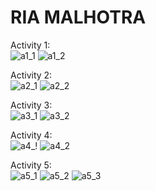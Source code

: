 # RIA MALHOTRA

Activity 1: <br />
![a1_1](https://github.com/EngRia/ECE444-F2023-Assignment1/assets/144556073/dc0fbcd9-8dc6-4494-aba4-b3c343754364)
![a1_2](https://github.com/EngRia/ECE444-F2023-Assignment1/assets/144556073/8e8f7492-62f4-424c-9aed-ba2b56a63850)

Activity 2: <br />
![a2_1](https://github.com/EngRia/ECE444-F2023-Assignment1/assets/144556073/fc1d180e-00e1-4e1e-a2cd-04c3bbffb112)
![a2_2](https://github.com/EngRia/ECE444-F2023-Assignment1/assets/144556073/90289cb4-65e1-483d-b667-38428ca880cf)

Activity 3: <br />
![a3_1](https://github.com/EngRia/ECE444-F2023-Assignment1/assets/144556073/f6b002ef-7e0f-42c2-9887-05cead2dc629)
![a3_2](https://github.com/EngRia/ECE444-F2023-Assignment1/assets/144556073/84b5acf9-b3a4-4203-9e8c-72db0de51c21)

Activity 4: <br />
![a4_!](https://github.com/EngRia/ECE444-F2023-Assignment1/assets/144556073/8c2ad391-6017-4c68-b01f-57f07c93096e)
![a4_2](https://github.com/EngRia/ECE444-F2023-Assignment1/assets/144556073/b5e68238-7bb2-4886-8746-66dd8bcaa404)

Activity 5: <br />
![a5_1](https://github.com/EngRia/ECE444-F2023-Assignment1/assets/144556073/c3b6fdd5-fece-4379-aaf1-ffb8bb2b63ef)
![a5_2](https://github.com/EngRia/ECE444-F2023-Assignment1/assets/144556073/16ad520a-681c-435d-8a47-0e19b993c2e3)
![a5_3](https://github.com/EngRia/ECE444-F2023-Assignment1/assets/144556073/9fff0092-a936-47b0-9c03-d52828e9868c)
